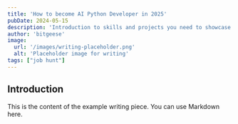 ```yaml
---
title: 'How to become AI Python Developer in 2025'
pubDate: 2024-05-15
description: 'Introduction to skills and projects you need to showcase to get a job as python ai developer in 2025'
author: 'bitgeese'
image:
  url: '/images/writing-placeholder.png'
  alt: 'Placeholder image for writing'
tags: ["job hunt"]
---
```


## Introduction

This is the content of the example writing piece. You can use Markdown here. 